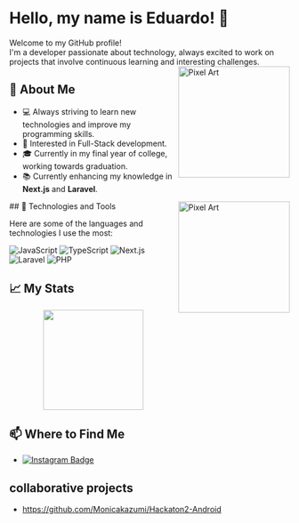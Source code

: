 # Hello, my name is Eduardo! 👋

Welcome to my GitHub profile!  
I'm a developer passionate about technology, always excited to work on projects that involve continuous learning and interesting challenges.
<img src="https://i.gifer.com/4tym.gif" alt="Pixel Art" align="right" width="200">
## 🚀 About Me

- 💻 Always striving to learn new technologies and improve my programming skills.
- 🎨 Interested in Full-Stack development.
- 🎓 Currently in my final year of college, working towards graduation.
- 📚 Currently enhancing my knowledge in **Next.js** and **Laravel**.
<img src="https://pa1.aminoapps.com/6771/b26587231f40708f2b2b7c19d46f50d72e4bcef7_00.gif" alt="Pixel Art" align="right" width="200">
## 🚀 Technologies and Tools

Here are some of the languages and technologies I use the most:

![JavaScript](https://img.shields.io/badge/JavaScript-F7DF1E?style=for-the-badge&logo=javascript&logoColor=black)
![TypeScript](https://img.shields.io/badge/TypeScript-007ACC?style=for-the-badge&logo=typescript&logoColor=white)
![Next.js](https://img.shields.io/badge/Next.js-000000?style=for-the-badge&logo=nextdotjs&logoColor=white)
![Laravel](https://img.shields.io/badge/Laravel-FF2D20?style=for-the-badge&logo=laravel&logoColor=white)
![PHP](https://img.shields.io/badge/PHP-777BB4?style=for-the-badge&logo=php&logoColor=white)

## 📈 My Stats

<div align="center">
  <img height="180em" src="https://github-readme-stats.vercel.app/api/top-langs/?username=Eduardo-Montanhani&layout=compact&langs_count=7&theme=radical"/>
</div>

## 📫 Where to Find Me

- [![Instagram Badge](https://img.shields.io/badge/Instagram-E4405F?style=for-the-badge&logo=instagram&logoColor=white)](https://www.instagram.com/eduardom.exe/)

## collaborative projects
- https://github.com/Monicakazumi/Hackaton2-Android

